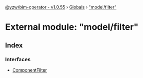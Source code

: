 [@yzw/bim-operator - v1.0.55](../README.md) › [Globals](../globals.md) › ["model/filter"](_model_filter_.md)

# External module: "model/filter"

## Index

### Interfaces

* [ComponentFilter](../interfaces/_model_filter_.componentfilter.md)
